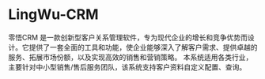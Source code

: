 # LingWu-CRM
零悟CRM  是一款创新型客户关系管理软件，专为现代企业的增长和竞争优势而设计。它提供了一套全面的工具和功能，使企业能够深入了解客户需求、提供卓越的服务、拓展市场份额，以及实现高效的销售和营销策略。  本系统适用各类行业，主要针对中小型销售/售后服务团队，该系统支持客户资料自定义配置、查询。
